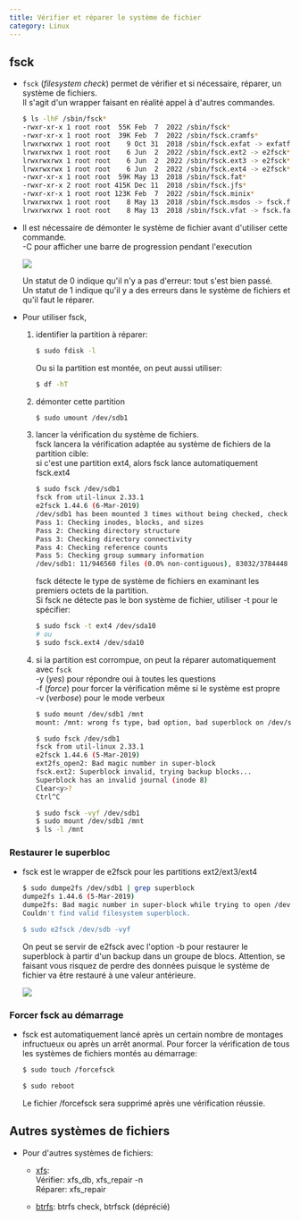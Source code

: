 ```yaml
---
title: Vérifier et réparer le système de fichier
category: Linux
---
```


## fsck

* `fsck` (*filesystem check*) permet de vérifier et si nécessaire, réparer, un système de fichiers.  
  Il s'agit d'un wrapper faisant en réalité appel à d'autres commandes.

  ``` bash
  $ ls -lhF /sbin/fsck*
  -rwxr-xr-x 1 root root  55K Feb  7  2022 /sbin/fsck*
  -rwxr-xr-x 1 root root  39K Feb  7  2022 /sbin/fsck.cramfs*
  lrwxrwxrwx 1 root root    9 Oct 31  2018 /sbin/fsck.exfat -> exfatfsck*
  lrwxrwxrwx 1 root root    6 Jun  2  2022 /sbin/fsck.ext2 -> e2fsck*
  lrwxrwxrwx 1 root root    6 Jun  2  2022 /sbin/fsck.ext3 -> e2fsck*
  lrwxrwxrwx 1 root root    6 Jun  2  2022 /sbin/fsck.ext4 -> e2fsck*
  -rwxr-xr-x 1 root root  59K May 13  2018 /sbin/fsck.fat*
  -rwxr-xr-x 2 root root 415K Dec 11  2018 /sbin/fsck.jfs*
  -rwxr-xr-x 1 root root 123K Feb  7  2022 /sbin/fsck.minix*
  lrwxrwxrwx 1 root root    8 May 13  2018 /sbin/fsck.msdos -> fsck.fat*
  lrwxrwxrwx 1 root root    8 May 13  2018 /sbin/fsck.vfat -> fsck.fat*
  ```

* Il est nécessaire de démonter le système de fichier avant d'utiliser cette commande.  
  -C pour afficher une barre de progression pendant l'execution

  ![](https://i.imgur.com/mYgHhni.png)

  Un statut de 0 indique qu'il n'y a pas d'erreur: tout s'est bien passé.  
  Un statut de 1 indique qu'il y a des erreurs dans le système de fichiers et qu'il faut le réparer.

* Pour utiliser fsck,

  1. identifier la partition à réparer:

      ``` bash
      $ sudo fdisk -l
      ```

      Ou si la partition est montée, on peut aussi utiliser:

      ``` bash
      $ df -hT
      ```

  2. démonter cette partition

      ``` bash
      $ sudo umount /dev/sdb1
      ```

  3. lancer la vérification du système de fichiers.  
      fsck lancera la vérification adaptée au système de fichiers de la partition cible:  
      si c'est une partition ext4, alors fsck lance automatiquement fsck.ext4

      ``` bash
      $ sudo fsck /dev/sdb1
      fsck from util-linux 2.33.1
      e2fsck 1.44.6 (6-Mar-2019)
      /dev/sdb1 has been mounted 3 times without being checked, check forced.
      Pass 1: Checking inodes, blocks, and sizes
      Pass 2: Checking directory structure
      Pass 3: Checking directory connectivity
      Pass 4: Checking reference counts
      Pass 5: Checking group summary information
      /dev/sdb1: 11/946560 files (0.0% non-contiguous), 83032/3784448 blocks
      ```

      fsck détecte le type de système de fichiers en examinant les premiers octets de la partition.  
      Si fsck ne détecte pas le bon système de fichier, utiliser -t pour le spécifier:

      ``` bash
      $ sudo fsck -t ext4 /dev/sda10
      # ou
      $ sudo fsck.ext4 /dev/sda10
      ```

  4. si la partition est corrompue, on peut la réparer automatiquement avec `fsck`  
      -y (*yes*) pour répondre oui à toutes les questions  
      -f (*force*) pour forcer la vérification même si le système est propre  
      -v (*verbose*) pour le mode verbeux

      <!-- -->

      ``` bash
      $ sudo mount /dev/sdb1 /mnt
      mount: /mnt: wrong fs type, bad option, bad superblock on /dev/sdb1, missing codepage or helper program, or other error.

      $ sudo fsck /dev/sdb1
      fsck from util-linux 2.33.1
      e2fsck 1.44.6 (5-Mar-2019)
      ext2fs_open2: Bad magic number in super-block
      fsck.ext2: Superblock invalid, trying backup blocks...
      Superblock has an invalid journal (inode 8)
      Clear<y>?
      Ctrl^C

      $ sudo fsck -vyf /dev/sdb1
      $ sudo mount /dev/sdb1 /mnt
      $ ls -l /mnt
      ```

### Restaurer le superbloc

* fsck est le wrapper de e2fsck pour les partitions ext2/ext3/ext4

  ``` bash
  $ sudo dumpe2fs /dev/sdb1 | grep superblock
  dumpe2fs 1.44.6 (5-Mar-2019)
  dumpe2fs: Bad magic number in super-block while trying to open /dev/sdb1
  Couldn't find valid filesystem superblock.

  $ sudo e2fsck /dev/sdb -vyf
  ```

  On peut se servir de e2fsck avec l'option -b pour restaurer le superblock à partir d'un backup dans un groupe de blocs. Attention, se faisant vous risquez de perdre des données puisque le système de fichier va être restauré à une valeur antérieure.

  ![](https://i.imgur.com/AU2nF4l.png)

### Forcer fsck au démarrage

* fsck est automatiquement lancé après un certain nombre de montages infructueux ou après un arrêt anormal. Pour forcer la vérification de tous les systèmes de fichiers montés au démarrage:

  ``` bash
  $ sudo touch /forcefsck

  $ sudo reboot
  ```

  Le fichier /forcefsck sera supprimé après une vérification réussie.

## Autres systèmes de fichiers

* Pour d'autres systèmes de fichiers:

  - <ins>xfs</ins>:  
    Vérifier: xfs_db, xfs_repair -n  
    Réparer: xfs_repair

  - <ins>btrfs</ins>: btrfs check, btrfsck (déprécié)
